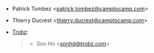 - Patrick Tombez \<<patrick.tombez@camptocamp.com>\>

- Thierry Ducrest \<<thierry.ducrest@camptocamp.com>\>

- [Trobz](https://trobz.com):

  > - Son Ho \<<sonhd@trobz.com>\>
